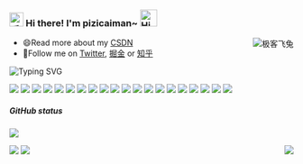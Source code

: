 <h3>
  <img src="https://media.giphy.com/media/hvRJCLFzcasrR4ia7z/giphy.gif" width="25" alt="手势">
  Hi there! I'm pizicaiman~ 
  <img src="https://emojis.slackmojis.com/emojis/images/1588866973/8934/hellokittydance.gif?1588866973" alt="Hi" width="30" />
</h3>

<a href="https://github.com/pizicaiman">
  <div align="right" >
    <img align="right" src="https://count.getloli.com/get/@:tinygeeker?theme=rule34" alt="极客飞兔" />
  </div>
</a>

<!-- ======================================= -->

* 😄Read more about my [CSDN](https://pizicaiman.blog.csdn.net/)
* 👯Follow me on [Twitter](https://twitter.com/pizicaiman), [掘金](https://juejin.cn/user/2858385963749223) or [知乎](https://www.zhihu.com/people/tinygeeker)

<!-- https://readme-typing-svg.demolab.com/demo/ -->

![Typing SVG](https://readme-typing-svg.herokuapp.com?font=DynaPuff&size=20&pause=1000&color=9999FF&center=true&vCenter=true&width=500&height=22&lines=A+passionate+web+developer+based+in+Nanjing.++%F0%9F%91%8B)

<!-- ======================================= -->

![](https://img.shields.io/badge/-Nodejs-43853d?style=flat-square&logo=Node.js&logoColor=white) ![](https://img.shields.io/badge/-WebRTC-008000?style=flat-square&logo=WebRTC&labelColor=90EE90&color=fff) ![](https://img.shields.io/badge/-JavaScript-e5cd0c?style=flat-square&logo=JavaScript&labelColor=f7df1e&logoColor=000) ![](https://img.shields.io/badge/-TypeScript-3178C6?style=flat-square&logo=TypeScript&logoColor=white&color=blue) ![](https://img.shields.io/badge/-Vue.js-29beb0?style=flat-square&logo=vue.js&labelColor=ffffff&color=4FC08D) ![](https://img.shields.io/badge/-React-29beb0?style=flat-square&logo=React&labelColor=ffffff&color=61DAFB) ![](https://img.shields.io/badge/-WebPack-1C78C0?style=flat-square&logo=WebPack&logoColor=white) ![](https://img.shields.io/badge/-Electron-white?style=flat-square&logo=electron&logoColor=white&color=47848F) ![](https://img.shields.io/badge/-Three.js-000000?style=flat-square&logo=Three.js) ![](https://img.shields.io/badge/-MiniProgram-008000?style=flat-square&logo=WeChat&labelColor=fff&color=07C160) ![](https://img.shields.io/badge/-NPM-CB3837?style=flat-square&logo=npm&logoColor=white) ![](https://img.shields.io/badge/-Github_Actions-2088FF?style=flat-square&logo=github-actions&logoColor=white) [![](https://img.shields.io/badge/-Gist-black?style=flat-square&logo=GitHub&labelColor=blue&color=fff&logoColor=fff)](https://gist.github.com/tinygeeker) ![](https://img.shields.io/badge/-Tampermonkey-black?style=flat-square&logo=Tampermonkey&labelColor=black&color=00485B) ![](https://img.shields.io/badge/-KaliLinux-white?style=flat-square&logo=KaliLinux&logoColor=white&color=blue) ![](https://img.shields.io/badge/-MySQL-white?style=flat-square&logo=MySQL&logoColor=white&color=fff&labelColor=4479A1) ![](https://img.shields.io/badge/-CodePen-white?style=flat-square&logo=CodePen&logoColor=white&color=000) ![](https://img.shields.io/badge/-Jenkins-white?style=flat-square&logo=Jenkins&labelColor=D24939&color=white&logoColor=white) ![](https://img.shields.io/badge/-Docker-white?style=flat-square&logo=Docker&labelColor=2496ED&color=2496ED&logoColor=white) ![](https://img.shields.io/badge/-Bilibili-white?style=flat-square&logo=Bilibili&labelColor=00A1D6&logoColor=white)

<!-- ======================================= -->

##### GitHub status

![](https://github-readme-activity-graph.cyclic.app/graph?username=tinygeeker&theme=github)

<!--

![](https://github-readme-stats.vercel.app/api?username=tinygeeker&show_icons=truee&include_all_commits=true&theme=onedark&hide=prs) 
![](https://github-readme-stats.vercel.app/api/top-langs/?username=tinygeeker&layout=compact&show_icons=truee&include_all_commits=true&theme=onedark&card_width=230)

-->

<img 
   align="right" 
   style="pointer-events:none;" 
   src="https://github-readme-stats.vercel.app/api?username=cxyliangzai&show_icons=true&icon_color=E65A65&text_color=adbac7&bg_color=2d333b&hide_title=true&hide_border=true" 
/>

![](https://activity-graph.herokuapp.com/graph?username=pizicaiman&theme=github)
![](https://activity-graph.herokuapp.com/graph?username=pizicaiman&theme=github)

